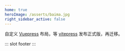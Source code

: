 ```yaml
---
home: true
heroImage: /asserts/baima.jpg
right_sidebar_active: false
---
```


自定义 [Vuepress](https://vuepress.vuejs.org/zh/) 布局，等 [vitepress](https://vitepress.vuejs.org/) 发布正式版，再迁移。

::: slot footer
<BeiAn/>
:::

